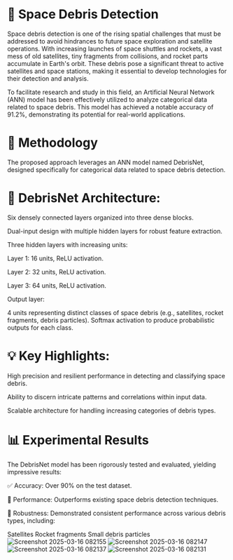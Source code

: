 # 🚀 Space Debris Detection
Space debris detection is one of the rising spatial challenges that must be addressed to avoid hindrances to future space exploration and satellite operations. With increasing launches of space shuttles and rockets, a vast mess of old satellites, tiny fragments from collisions, and rocket parts accumulate in Earth's orbit. These debris pose a significant threat to active satellites and space stations, making it essential to develop technologies for their detection and analysis.

To facilitate research and study in this field, an Artificial Neural Network (ANN) model has been effectively utilized to analyze categorical data related to space debris. This model has achieved a notable accuracy of 91.2%, demonstrating its potential for real-world applications.

# 🧠 Methodology
The proposed approach leverages an ANN model named DebrisNet, designed specifically for categorical data related to space debris detection.

# 🔹 DebrisNet Architecture:
Six densely connected layers organized into three dense blocks.

Dual-input design with multiple hidden layers for robust feature extraction.

Three hidden layers with increasing units:

Layer 1: 16 units, ReLU activation.

Layer 2: 32 units, ReLU activation.

Layer 3: 64 units, ReLU activation.

Output layer:

4 units representing distinct classes of space debris (e.g., satellites, rocket fragments, debris particles).
Softmax activation to produce probabilistic outputs for each class.
# 💡 Key Highlights:
High precision and resilient performance in detecting and classifying space debris.

Ability to discern intricate patterns and correlations within input data.

Scalable architecture for handling increasing categories of debris types.

# 📊 Experimental Results
The DebrisNet model has been rigorously tested and evaluated, yielding impressive results:

✅ Accuracy: Over 90% on the test dataset.

🚀 Performance: Outperforms existing space debris detection techniques.

🌌 Robustness: Demonstrated consistent performance across various debris types, including:

Satellites
Rocket fragments
Small debris particles
![Screenshot 2025-03-16 082155](https://github.com/user-attachments/assets/25393479-3a56-4f53-af1a-1afe0b76d8ab)
![Screenshot 2025-03-16 082147](https://github.com/user-attachments/assets/c7e02157-bfac-4b6e-a1c0-353b9941adfb)
![Screenshot 2025-03-16 082137](https://github.com/user-attachments/assets/e8764f28-3f80-4fc1-b2c3-f9abc4532ac8)
![Screenshot 2025-03-16 082131](https://github.com/user-attachments/assets/b2552e24-a8b0-4124-aea4-04ea3bbd983d)
